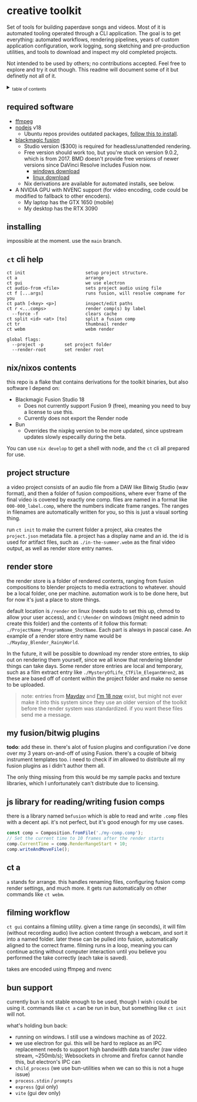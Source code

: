 # creative toolkit

Set of tools for building paperdave songs and videos. Most of it is automated tooling operated through a CLI application. The goal is to get everything: automated workflows, rendering pipelines,
years of custom application configuration, work logging, song sketching and pre-production utilities, and tools to download and inspect my old completed projects.

Not intended to be used by others; no contributions accepted. Feel free to explore and try it out though. This readme will document some of it but definetly not all of it.

<details>
<summary><sub>table of contents</sub></summary>

- [creative toolkit](#creative-toolkit)
  - [required software](#required-software)
  - [installing](#installing)
  - [`ct` cli help](#ct-cli-help)
  - [nix/nixos contents](#nixnixos-contents)
  - [project structure](#project-structure)
  - [render store](#render-store)
  - [my fusion/bitwig plugins](#my-fusionbitwig-plugins)
  - [js library for reading/writing fusion comps](#js-library-for-readingwriting-fusion-comps)
  - [ct a](#ct-a)
  - [filming workflow](#filming-workflow)
  - [bun support](#bun-support)

</details>

## required software

- [ffmpeg](https://ffmpeg.org/)
- [nodejs](https://nodejs.org/en/) v18
  - Ubuntu repos provides outdated packages, [follow this to install](https://github.com/nodesource/distributions#installation-instructions).
- [blackmagic fusion](https://www.blackmagicdesign.com/products/fusion)
  - Studio version ($300) is required for headless/unattended rendering.
  - Free version should work too, but you're stuck on version 9.0.2, which is from 2017. BMD doesn't provide free versions of newer versions since DaVinci Resolve includes Fusion now.
    - [windows download](https://www.blackmagicdesign.com/support/download/54fc7e36d6fe466d95bc2e583c359582/Windows)
    - [linux download](https://www.blackmagicdesign.com/support/download/54fc7e36d6fe466d95bc2e583c359582/Linux)
  - Nix derivations are available for automated installs, see below.
- A NVIDIA GPU with NVENC support (for video encoding, code could be modified to fallback to other encoders).
  - My laptop has the GTX 1650 (mobile)
  - My desktop has the RTX 3090

## installing

impossible at the moment. use the `main` branch.

## `ct` cli help

<!-- MARKER:CT CLI HELP -->
```
ct init                       setup project structure.
ct a                          arrange
ct gui                        we use electron
ct audio-from <file>          sets project audio using file
ct f [...args]                runs fusion, will resolve compname for you
ct path [<key> <p>]           inspect/edit paths
ct r <...comps>               render comp(s) by label
  --force -f                  clears cache
ct split <id> <at> [to]       split a fusion comp
ct tr                         thumbnail render
ct webm                       webm render

global flags:
  --project -p        set project folder
  --render-root       set render root
```
<!-- END:CT CLI HELP -->

## nix/nixos contents

this repo is a flake that contains derivations for the toolkit binaries, but also software I depend on:

- Blackmagic Fusion Studio 18
  - Does not currently support Fusion 9 (free), meaning you need to buy a license to use this.
  - Currently does not export the Render node
- Bun
  - Overrides the nixpkg version to be more updated, since upstream updates slowly especailly during the beta.

You can use `nix develop` to get a shell with node, and the `ct` cli all prepared for use.

## project structure

a video project consists of an audio file from a DAW like Bitwig Studio (wav format), and then a folder of fusion compositions, where ever frame of the final video is covered by exactly one comp. files are named in a format like `000-000_label.comp`, where the numbers indicate frame ranges. The ranges in filenames are automatically written for you, so this is just a visual sorting thing.

run `ct init` to make the current folder a project, aka creates the `project.json` metadata file. a project has a display name and an id. the id is used for artifact files, such as `./in-the-summer.webm` as the final video output, as well as render store entry names.

## render store

the render store is a folder of rendered contents, ranging from fusion compositions to blender projects to media extractions to whatever. should be a local folder, one per machine. automation work is to be done here, but for now it's just a place to store things.

default location is `/render` on linux (needs sudo to set this up, chmod to allow your user access), and `C:\Render` on windows (might need admin to create this folder) and the contents of it follow this format: `./ProjectName_ProgramName_ShotName`. Each part is always in pascal case. An example of a render store entry name would be `./Mayday_Blender_RainyWorld`.

In the future, it will be possible to download my render store entries, to skip out on rendering them yourself, since we all know that rendering blender things can take days. Some render store entries are local and temporary, such as a film extract entry like `./MysteryOfLife_CTFilm_ElegantWren2`, as these are based off of content within the project folder and make no sense to be uploaded.

> note: entries from [Mayday](https://paperdave.net/mayday) and [I'm 18 now](https://paperdave.net/im-18-now) exist, but might not ever make it into this system since they use an older version of the toolkit before the render system was standardized. if you want these files send me a message.

## my fusion/bitwig plugins

**todo**: add these in. there's alot of fusion plugins and configuration i've done over my 3 years on-and-off of using Fusion. there's a couple of bitwig instrument templates too. i need to check if im allowed to distribute all my fusion plugins as i didn't author them all.

The only thing missing from this would be my sample packs and texture libraries, which I unfortunately can't distribute due to licensing.

## js library for reading/writing fusion comps

there is a library named `bmfusion` which is able to read and write `.comp` files with a decent api. it's not perfect, but it's good enough for my use cases.

```ts
const comp = Composition.fromFile('./my-comp.comp');
// Set the current time to 10 frames after the render starts
comp.CurrentTime = comp.RenderRangeStart + 10;
comp.writeAndMoveFile();
```

## ct a

`a` stands for arrange. this handles renaming files, configuring fusion comp render settings, and much more. it gets run automatically on other commands like `ct webm`.

## filming workflow

`ct gui` contains a filming utility. given a time range (in seconds), it will film (without recording audio) live action content through a webcam, and sort it into a named folder. later these can be pulled into fusion, automatically aligned to the correct frame. filming runs in a loop, meaning you can continue acting without computer interaction until you believe you performed the take correctly (each take is saved).

takes are encoded using ffmpeg and nvenc

## bun support

currently bun is not stable enough to be used, though I wish i could be using it. commands like `ct a` can be run in bun, but something like `ct init` will not.

what's holding bun back:
  - running on windows. I still use a windows machine as of 2022.
  - we use electron for gui. this will be hard to replace as an IPC replacement needs to support high bandwidth data transfer (raw video stream, ~250mb/s); Websockets in chrome and firefox cannot handle this, but electron's IPC can
  - `child_process` (we use bun-utilities when we can so this is not a huge issue)
  - `process.stdin` / `prompts`
  - `express` (gui only)
  - `vite` (gui dev only)
